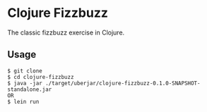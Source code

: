 # Clojure Fizzbuzz

The classic fizzbuzz exercise in Clojure.

## Usage

```
$ git clone
$ cd clojure-fizzbuzz
$ java -jar ./target/uberjar/clojure-fizzbuzz-0.1.0-SNAPSHOT-standalone.jar
OR
$ lein run
```
